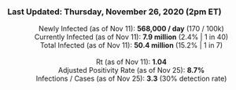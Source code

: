 ### Last Updated: Thursday, November 26, 2020 (2pm ET)
<p align="center">
Newly Infected (as of Nov 11): <b>568,000 / day</b> 
(170 / 100k)<br>
Currently Infected (as of Nov 11): <b>7.9 million</b> 
(2.4% | 1 in 40)<br>
Total Infected (as of Nov 11): <b>50.4 million</b> 
(15.2% | 1 in 7)<br>
<br>
Rt (as of Nov 11): <b>1.04</b><br>
Adjusted Positivity Rate (as of Nov 25): <b>8.7%</b><br>
Infections / Cases (as of Nov 25): <b>3.3</b> (30% detection rate)</p>